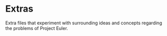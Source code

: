 # Extras
Extra files that experiment with surrounding ideas and concepts regarding the problems of Project Euler.
